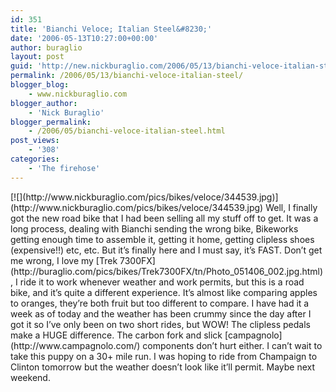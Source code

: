 ```yaml
---
id: 351
title: 'Bianchi Veloce; Italian Steel&#8230;'
date: '2006-05-13T10:27:00+00:00'
author: buraglio
layout: post
guid: 'http://new.nickburaglio.com/2006/05/13/bianchi-veloce-italian-steel/'
permalink: /2006/05/13/bianchi-veloce-italian-steel/
blogger_blog:
    - www.nickburaglio.com
blogger_author:
    - 'Nick Buraglio'
blogger_permalink:
    - /2006/05/bianchi-veloce-italian-steel.html
post_views:
    - '308'
categories:
    - 'The firehose'
---
```


<div></div>[![](http://www.nickburaglio.com/pics/bikes/veloce/344539.jpg)](http://www.nickburaglio.com/pics/bikes/veloce/344539.jpg)  
Well, I finally got the new road bike that I had been selling all my stuff off to get. It was a long process, dealing with Bianchi sending the wrong bike, Bikeworks getting enough time to assemble it, getting it home, getting clipless shoes (expensive!!) etc, etc. But it’s finally here and I must say, it’s FAST. Don’t get me wrong, I love my [Trek 7300FX](http://buraglio.com/pics/bikes/Trek7300FX/tn/Photo_051406_002.jpg.html), I ride it to work whenever weather and work permits, but this is a road bike, and it’s quite a different experience. It’s almost like comparing apples to oranges, they’re both fruit but too different to compare. I have had it a week as of today and the weather has been crummy since the day after I got it so I’ve only been on two short rides, but WOW! The clipless pedals make a HUGE difference. The carbon fork and slick [campagnolo](http://www.campagnolo.com/) components don’t hurt either. I can’t wait to take this puppy on a 30+ mile run. I was hoping to ride from Champaign to Clinton tomorrow but the weather doesn’t look like it’ll permit. Maybe next weekend.

<div></div>